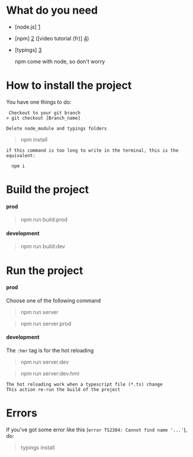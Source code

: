 # What do you need

 * [node.js] [1]
 * [npm] [2] ([video tutorial (fr)] [4])
 * [typings] [3]


    npm come with node, so don't worry

# How to install the project

You have one things to do:

     Checkout to your git branch
    > git checkout [Branch_name]

    Delete node_module and typings folders

   > npm install

    if this command is too long to write in the terminal, this is the equivalent:

      npm i

# Build the project

#### prod
   > npm run build:prod

#### development
   > npm run build:dev

# Run the project

#### prod
Choose one of the following command

   > npm run server

   > npm run server:prod

#### development
The `:hmr` tag is for the hot reloading

   > npm run server:dev

   > npm run server:dev:hmr

    The hot reloading work when a typescript file (*.ts) change
    This action re-run the build of the project


# Errors
If you've got some error like this (`error TS2304: Cannot find name '...'`), do:

  > typings install




 [1]: https://nodejs.org/en/                        "node.js"
 [2]: https://www.npmjs.com/                        "npm"
 [3]: https://www.npmjs.com/package/typings         "typings"
 [4]: https://www.youtube.com/watch?v=53U0TBKFwUw   "video tutorial"
